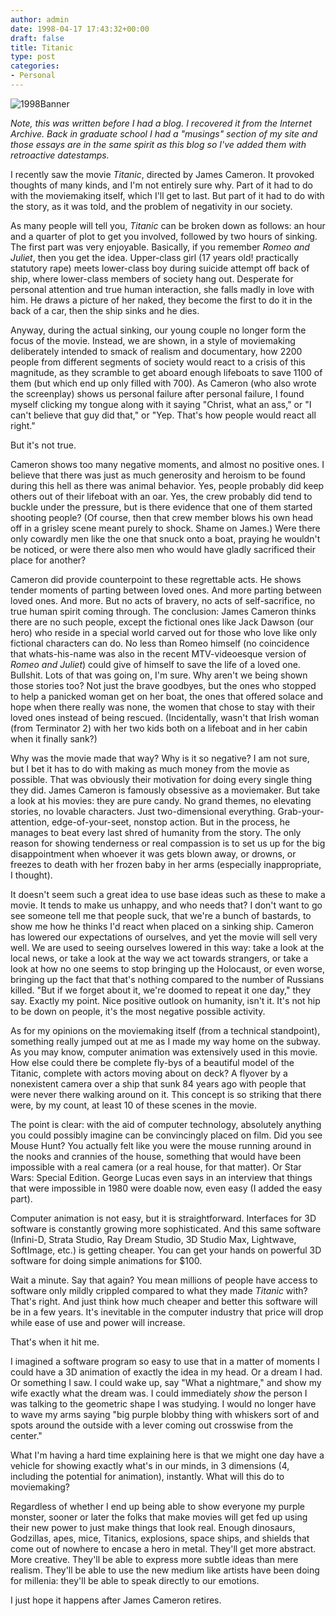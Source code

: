 ```yaml
---
author: admin
date: 1998-04-17 17:43:32+00:00
draft: false
title: Titanic
type: post
categories:
- Personal
---
```


![1998Banner](http://greg.langmead.info/wp-content/uploads/2008/03/banner.gif)


_Note, this was written before I had a blog. I recovered it from the Internet Archive. Back in graduate school I had a "musings" section of my site and those essays are in the same spirit as this blog so I've added them with retroactive datestamps._

I recently saw the movie _Titanic_, directed by James Cameron. It provoked thoughts of many kinds, and I'm not entirely sure why. Part of it had to do with the moviemaking itself, which I'll get to last. But part of it had to do with the story, as it was told, and the problem of negativity in our society.

As many people will tell you, _Titanic_ can be broken down as follows: an hour and a quarter of plot to get you involved, followed by two hours of sinking. The first part was very enjoyable. Basically, if you remember _Romeo and Juliet_, then you get the idea. Upper-class girl (17 years old! practically statutory rape) meets lower-class boy during suicide attempt off back of ship, where lower-class members of society hang out. Desperate for personal attention and true human interaction, she falls madly in love with him. He draws a picture of her naked, they become the first to do it in the back of a car, then the ship sinks and he dies.

Anyway, during the actual sinking, our young couple no longer form the focus of the movie. Instead, we are shown, in a style of moviemaking deliberately intended to smack of realism and documentary, how 2200 people from different segments of society would react to a crisis of this magnitude, as they scramble to get aboard enough lifeboats to save 1100 of them (but which end up only filled with 700). As Cameron (who also wrote the screenplay) shows us personal failure after personal failure, I found myself clicking my tongue along with it saying "Christ, what an ass," or "I can't believe that guy did that," or "Yep. That's how people would react all right."

But it's not true.

Cameron shows too many negative moments, and almost no positive ones. I believe that there was just as much generosity and heroism to be found during this hell as there was animal behavior. Yes, people probably did keep others out of their lifeboat with an oar. Yes, the crew probably did tend to buckle under the pressure, but is there evidence that one of them started shooting people? (Of course, then that crew member blows his own head off in a grisley scene meant purely to shock. Shame on James.) Were there only cowardly men like the one that snuck onto a boat, praying he wouldn't be noticed, or were there also men who would have gladly sacrificed their place for another?

Cameron did provide counterpoint to these regrettable acts. He shows tender moments of parting between loved ones. And more parting between loved ones. And more. But no acts of bravery, no acts of self-sacrifice, no true human spirit coming through. The conclusion: James Cameron thinks there are no such people, except the fictional ones like Jack Dawson (our hero) who reside in a special world carved out for those who love like only fictional characters can do. No less than Romeo himself (no coincidence that whats-his-name was also in the recent MTV-videoesque version of _Romeo and Juliet_) could give of himself to save the life of a loved one. Bullshit. Lots of that was going on, I'm sure. Why aren't we being shown those stories too? Not just the brave goodbyes, but the ones who stopped to help a panicked woman get on her boat, the ones that offered solace and hope when there really was none, the women that chose to stay with their loved ones instead of being rescued. (Incidentally, wasn't that Irish woman (from Terminator 2) with her two kids both on a lifeboat and in her cabin when it finally sank?)

Why was the movie made that way? Why is it so negative? I am not sure, but I bet it has to do with making as much money from the movie as possible. That was obviously their motivation for doing every single thing they did. James Cameron is famously obsessive as a moviemaker. But take a look at his movies: they are pure candy. No grand themes, no elevating stories, no lovable characters. Just two-dimensional everything. Grab-your-attention, edge-of-your-seet, nonstop action. But in the process, he manages to beat every last shred of humanity from the story. The only reason for showing tenderness or real compassion is to set us up for the big disappointment when whoever it was gets blown away, or drowns, or freezes to death with her frozen baby in her arms (especially inappropriate, I thought).

It doesn't seem such a great idea to use base ideas such as these to make a movie. It tends to make us unhappy, and who needs that? I don't want to go see someone tell me that people suck, that we're a bunch of bastards, to show me how he thinks I'd react when placed on a sinking ship. Cameron has lowered our expectations of ourselves, and yet the movie will sell very well. We are used to seeing ourselves lowered in this way: take a look at the local news, or take a look at the way we act towards strangers, or take a look at how no one seems to stop bringing up the Holocaust, or even worse, bringing up the fact that that's nothing compared to the number of Russians killed. "But if we forget about it, we're doomed to repeat it one day," they say. Exactly my point. Nice positive outlook on humanity, isn't it. It's not hip to be down on people, it's the most negative possible activity.

As for my opinions on the moviemaking itself (from a technical standpoint), something really jumped out at me as I made my way home on the subway. As you may know, computer animation was extensively used in this movie. How else could there be complete fly-bys of a beautiful model of the Titanic, complete with actors moving about on deck? A flyover by a nonexistent camera over a ship that sunk 84 years ago with people that were never there walking around on it. This concept is so striking that there were, by my count, at least 10 of these scenes in the movie.

The point is clear: with the aid of computer technology, absolutely anything you could possibly imagine can be convincingly placed on film. Did you see Mouse Hunt? You actually felt like you were the mouse running around in the nooks and crannies of the house, something that would have been impossible with a real camera (or a real house, for that matter). Or Star Wars: Special Edition. George Lucas even says in an interview that things that were impossible in 1980 were doable now, even easy (I added the easy part).

Computer animation is not easy, but it is straightforward. Interfaces for 3D software is constantly growing more sophisticated. And this same software (Infini-D, Strata Studio, Ray Dream Studio, 3D Studio Max, Lightwave, SoftImage, etc.) is getting cheaper. You can get your hands on powerful 3D software for doing simple animations for $100.

Wait a minute. Say that again? You mean millions of people have access to software only mildly crippled compared to what they made _Titanic_ with? That's right. And just think how much cheaper and better this software will be in a few years. It's inevitable in the computer industry that price will drop while ease of use and power will increase.

That's when it hit me.

I imagined a software program so easy to use that in a matter of moments I could have a 3D animation of exactly the idea in my head. Or a dream I had. Or something I saw. I could wake up, say "What a nightmare," and show my wife exactly what the dream was. I could immediately _show_ the person I was talking to the geometric shape I was studying. I would no longer have to wave my arms saying "big purple blobby thing with whiskers sort of and spots around the outside with a lever coming out crosswise from the center."

What I'm having a hard time explaining here is that we might one day have a vehicle for showing exactly what's in our minds, in 3 dimensions (4, including the potential for animation), instantly. What will this do to moviemaking?

Regardless of whether I end up being able to show everyone my purple monster, sooner or later the folks that make movies will get fed up using their new power to just make things that look real. Enough dinosaurs, Godzillas, apes, mice, Titanics, explosions, space ships, and shields that come out of nowhere to encase a hero in metal. They'll get more abstract. More creative. They'll be able to express more subtle ideas than mere realism. They'll be able to use the new medium like artists have been doing for millenia: they'll be able to speak directly to our emotions.

I just hope it happens after James Cameron retires. 
